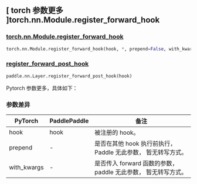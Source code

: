 ## [ torch 参数更多 ]torch.nn.Module.register_forward_hook
### [torch.nn.Module.register_forward_hook](https://pytorch.org/docs/stable/generated/torch.nn.Module.html#torch.nn.Module.register_forward_hook)

```python
torch.nn.Module.register_forward_hook(hook, *, prepend=False, with_kwargs=False)
```

### [register_forward_post_hook](https://www.paddlepaddle.org.cn/documentation/docs/zh/develop/api/paddle/nn/Layer_cn.html#register-forward-post-hook-hook)

```python
paddle.nn.Layer.register_forward_post_hook(hook)
```
Pytorch 参数更多，具体如下：

### 参数差异
| PyTorch       | PaddlePaddle | 备注                                                   |
| ------------- | ------------ | ------------------------------------------------------ |
| hook       | hook    |  被注册的 hook。                   |
| prepend       | -    | 是否在其他 hook 执行前执行，Paddle 无此参数， 暂无转写方式。                   |
| with_kwargs       | -    | 是否传入 forward 函数的参数，paddle 无此参数， 暂无转写方式。                   |
